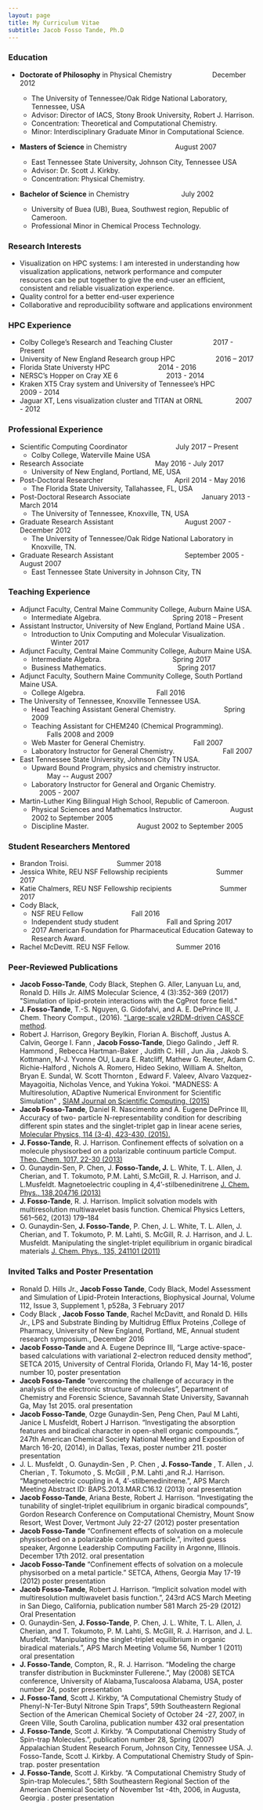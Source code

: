 ```yaml
---
layout: page
title: My Curriculum Vitae
subtitle: Jacob Fosso Tande, Ph.D
---
```



### **Education**
  * **Doctorate of Philosophy** in Physical Chemistry &nbsp; &nbsp; &nbsp; &nbsp; &nbsp; &nbsp; &nbsp; &nbsp; &nbsp; &nbsp;  December  2012   
    * The University of Tennessee/Oak Ridge National Laboratory, Tennessee, USA  
    * Advisor: Director of IACS, Stony Brook University, Robert J. Harrison.  
    * Concentration: Theoretical and Computational Chemistry.   
    * Minor: Interdisciplinary Graduate Minor in Computational Science.   

  * **Masters of Science** in Chemistry  &nbsp; &nbsp; &nbsp; &nbsp; &nbsp; &nbsp; &nbsp; &nbsp; &nbsp; &nbsp; &nbsp; &nbsp; August  2007   
    * East Tennessee State University, Johnson City, Tennessee USA   
    * Advisor: Dr. Scott J. Kirkby.   
    * Concentration: Physical Chemistry.    

  * **Bachelor of Science** in Chemistry  &nbsp; &nbsp; &nbsp; &nbsp; &nbsp; &nbsp; &nbsp; &nbsp; &nbsp; &nbsp; &nbsp; &nbsp; &nbsp; July  2002   
    * University of Buea (UB), Buea, Southwest region, Republic of Cameroon.    
    * Professional Minor in Chemical Process Technology.   

### **Research Interests**
  * Visualization on HPC systems: I am interested in understanding how visualization applications, network performance and computer resources can be put together to give the end-user an efficient, consistent and reliable visualization experience.   
  * Quality control for a better end-user experience   
  * Collaborative and reproducibility software and applications environment     

### **HPC Experience** 
   * Colby College’s Research and Teaching Cluster  &nbsp; &nbsp; &nbsp; &nbsp; &nbsp; &nbsp; &nbsp; &nbsp; &nbsp; &nbsp; 2017 - Present   
   * University of New England Research group HPC &nbsp; &nbsp; &nbsp; &nbsp; &nbsp; &nbsp; &nbsp; &nbsp;  &nbsp; &nbsp; 2016 – 2017   
   * Florida State Universty HPC &nbsp; &nbsp; &nbsp; &nbsp; &nbsp; &nbsp; &nbsp; &nbsp; &nbsp; &nbsp; &nbsp; &nbsp; 2014 - 2016     
   * NERSC’s Hopper on Cray XE 6  &nbsp; &nbsp; &nbsp; &nbsp; &nbsp; &nbsp; &nbsp; &nbsp; &nbsp; &nbsp; &nbsp; &nbsp;  2013 - 2014    
   * Kraken XT5 Cray system and University of Tennessee’s HPC &nbsp; &nbsp; &nbsp; &nbsp; &nbsp; &nbsp; &nbsp; &nbsp; 2009 - 2014   
   * Jaguar XT, Lens visualization cluster and TITAN at ORNL &nbsp; &nbsp; &nbsp; &nbsp; &nbsp; &nbsp; &nbsp; &nbsp; 2007 - 2012   

### **Professional  Experience**   
 * Scientific Computing Coordinator &nbsp; &nbsp; &nbsp; &nbsp; &nbsp; &nbsp; &nbsp; &nbsp; &nbsp; &nbsp; &nbsp; &nbsp; July 2017 – Present
   * Colby College, Waterville Maine USA  
 * Research Associate &nbsp; &nbsp; &nbsp; &nbsp; &nbsp; &nbsp; &nbsp; &nbsp; &nbsp; &nbsp; &nbsp; &nbsp; &nbsp; &nbsp; &nbsp; &nbsp; &nbsp; &nbsp; May 2016 - July 2017    
   * University of New England, Portland, ME, USA   
 * Post-Doctoral Researcher &nbsp; &nbsp; &nbsp; &nbsp; &nbsp; &nbsp; &nbsp; &nbsp; &nbsp; &nbsp; &nbsp; &nbsp; &nbsp; &nbsp; &nbsp; &nbsp; &nbsp; &nbsp; April 2014 - May 2016   
   * The Florida State University, Tallahassee, FL, USA    
 * Post-Doctoral Research Associate &nbsp; &nbsp; &nbsp; &nbsp; &nbsp; &nbsp; &nbsp; &nbsp; &nbsp; &nbsp; &nbsp; &nbsp; &nbsp; &nbsp; &nbsp; &nbsp; &nbsp; &nbsp; January 2013 - March 2014   
   * The University of Tennessee, Knoxville, TN, USA
 * Graduate Research Assistant &nbsp; &nbsp; &nbsp; &nbsp; &nbsp; &nbsp; &nbsp; &nbsp; &nbsp; &nbsp; &nbsp; &nbsp; &nbsp; &nbsp; &nbsp; &nbsp; &nbsp; &nbsp; August 2007 - December 2012   
   * The University of Tennessee/Oak Ridge National Laboratory in Knoxville, TN.  
 * Graduate Research Assistant &nbsp; &nbsp; &nbsp; &nbsp; &nbsp; &nbsp; &nbsp; &nbsp; &nbsp; &nbsp; &nbsp; &nbsp; &nbsp; &nbsp; &nbsp; &nbsp; &nbsp; &nbsp; September 2005 - August 2007   
   * East Tennessee State University  in Johnson City, TN

### **Teaching Experience**    
 * Adjunct Faculty, Central Maine Community College, Auburn Maine USA.     
   * Intermediate Algebra. &nbsp; &nbsp; &nbsp; &nbsp; &nbsp; &nbsp; &nbsp; &nbsp; &nbsp; &nbsp; &nbsp; &nbsp; &nbsp; &nbsp; &nbsp; &nbsp; &nbsp; &nbsp; Spring 2018 – Present   
 * Assistant Instructor,  University of New England, Portland Maine USA .    
   * Introduction to Unix Computing and Molecular Visualization. &nbsp; &nbsp; &nbsp; &nbsp; &nbsp; &nbsp; &nbsp; &nbsp; &nbsp; &nbsp; &nbsp; &nbsp; Winter 2017   
 * Adjunct Faculty, Central Maine Community College, Auburn Maine USA.   
   * Intermediate Algebra. &nbsp; &nbsp; &nbsp; &nbsp; &nbsp; &nbsp; &nbsp; &nbsp; &nbsp; &nbsp; &nbsp; &nbsp; &nbsp; &nbsp; &nbsp; &nbsp; &nbsp; &nbsp; Spring 2017    
   * Business Mathematics. &nbsp; &nbsp; &nbsp; &nbsp; &nbsp; &nbsp; &nbsp; &nbsp; &nbsp; &nbsp; &nbsp; &nbsp; &nbsp; &nbsp; &nbsp; &nbsp; &nbsp; &nbsp; Spring 2017    
 * Adjunct Faculty, Southern Maine Community College, South Portland Maine USA.
   * College Algebra. &nbsp; &nbsp; &nbsp; &nbsp; &nbsp; &nbsp; &nbsp; &nbsp; &nbsp; &nbsp; &nbsp; &nbsp; &nbsp; &nbsp; &nbsp; &nbsp; &nbsp; &nbsp; Fall 2016   
 * The University of Tennessee, Knoxville Tennessee USA.     
   * Head Teaching Assistant General Chemistry. &nbsp; &nbsp; &nbsp; &nbsp; &nbsp; &nbsp; &nbsp; &nbsp; &nbsp; &nbsp; &nbsp; &nbsp; Spring 2009   
   * Teaching Assistant for CHEM240 (Chemical Programming).&nbsp; &nbsp; &nbsp; &nbsp; &nbsp; &nbsp; &nbsp; &nbsp; &nbsp; &nbsp; &nbsp; &nbsp; Falls 2008 and 2009   
   * Web Master for General Chemistry. &nbsp; &nbsp; &nbsp; &nbsp; &nbsp; &nbsp; &nbsp; &nbsp; &nbsp; &nbsp; &nbsp; &nbsp; Fall 2007   
   * Laboratory Instructor for General Chemistry. &nbsp; &nbsp; &nbsp; &nbsp; &nbsp; &nbsp; &nbsp; &nbsp; &nbsp; &nbsp; &nbsp; &nbsp; Fall 2007
 * East Tennessee State University, Johnson City TN USA.  
   * Upward Bound Program, physics and chemistry instructor. &nbsp; &nbsp; &nbsp; &nbsp; &nbsp; &nbsp; &nbsp; &nbsp; &nbsp; &nbsp; &nbsp; &nbsp; May -- August 2007   
   * Laboratory Instructor for General and Organic Chemistry. &nbsp; &nbsp; &nbsp; &nbsp; &nbsp; &nbsp; &nbsp; &nbsp; &nbsp; &nbsp; &nbsp; &nbsp; 2005 - 2007   
 * Martin-Luther King Bilingual High School, Republic of Cameroon.
   * Physical Sciences and Mathematics Instructor. &nbsp; &nbsp; &nbsp; &nbsp; &nbsp; &nbsp; &nbsp; &nbsp; &nbsp; &nbsp; &nbsp; &nbsp; August 2002 to September 2005      
   * Discipline Master. &nbsp; &nbsp; &nbsp; &nbsp; &nbsp; &nbsp; &nbsp; &nbsp; &nbsp; &nbsp; &nbsp; &nbsp; August 2002 to September 2005  

### **Student Researchers Mentored**   
 * Brandon Troisi. &nbsp; &nbsp; &nbsp; &nbsp; &nbsp; &nbsp; &nbsp; &nbsp; &nbsp; &nbsp; &nbsp; &nbsp; Summer 2018   
 * Jessica White, REU NSF Fellowship recipients &nbsp; &nbsp; &nbsp; &nbsp; &nbsp; &nbsp; &nbsp; &nbsp; &nbsp; &nbsp; &nbsp; &nbsp; Summer 2017  
 * Katie Chalmers, REU NSF Fellowship recipients &nbsp; &nbsp; &nbsp; &nbsp; &nbsp; &nbsp; &nbsp; &nbsp; &nbsp; &nbsp; &nbsp; &nbsp; Summer 2017 
 * Cody Black,
   * NSF REU Fellow &nbsp; &nbsp; &nbsp; &nbsp; &nbsp; &nbsp; &nbsp; &nbsp; &nbsp; &nbsp; &nbsp; &nbsp; Fall 2016
   * Independent study student &nbsp; &nbsp; &nbsp; &nbsp; &nbsp; &nbsp; &nbsp; &nbsp; &nbsp; &nbsp; &nbsp; &nbsp; Fall and Spring 2017
   * 2017 American Foundation for Pharmaceutical Education Gateway to Research Award.
 * Rachel McDevitt. REU NSF Fellow. &nbsp; &nbsp; &nbsp; &nbsp; &nbsp; &nbsp; &nbsp; &nbsp; &nbsp; &nbsp; &nbsp; &nbsp;Summer 2016 

### **Peer-Reviewed Publications**

 * **Jacob Fosso-Tande**, Cody Black,  Stephen G. Aller, Lanyuan Lu, and, Ronald D. Hills Jr. AIMS Molecular Science, 4 (3):352-369  (2017) "Simulation of lipid-protein interactions with the CgProt force field."       
 * **J. Fosso-Tande**, T.-S. Nguyen, G. Gidofalvi, and A. E. DePrince III, J. Chem. Theory     Comput., (2016). ["Large-scale v2RDM-driven CASSCF method](http://dx.doi.org/10.1021/acs.jctc.6b00190).   
 * Robert J. Harrison, Gregory Beylkin, Florian A. Bischoff, Justus A. Calvin, George I. Fann , **Jacob Fosso-Tande**, Diego Galindo , Jeff R. Hammond , Rebecca Hartman-Baker , Judith	C. Hill , Jun Jia , Jakob S. Kottmann, M-J. Yvonne OU, Laura E. Ratcliff, Mathew G. Reuter, Adam C. Richie-Halford , Nichols A. Romero, Hideo Sekino, William A. Shelton, Bryan E. Sundal, W. Scott Thornton , Edward F. Valeev, Alvaro Vazquez-Mayagoitia, Nicholas Vence, and Yukina Yokoi. "MADNESS: A Multiresolution, ADaptive Numerical Environment for Scientific Simulation" , [SIAM Journal on Scientific Computing, (2015)](http://epubs.siam.org/doi/10.1137/15M1026171)
 * **Jacob Fosso-Tande**, Daniel R. Nascimento and A. Eugene DePrince III, Accuracy  of two- particle N-representability condition for describing different spin states and the singlet-triplet gap in linear acene series, [Molecular Physics, 114 (3-4), 423-430, (2015).](http://dx.doi.org/10.1080/00268976.2015.1078008)    
 * **J. Fosso-Tande**, R. J. Harrison. Confinement effects of solvation on a molecule physisorbed on  a polarizable continuum particle Comput. [Theo. Chem. 1017, 22-30 (2013)](https://doi.org/10.1016/j.comptc.2013.05.006)           
 * O. Gunaydin-Sen, P. Chen, J. **Fosso-Tande, J.** L. White, T. L. Allen, J. Cherian, and T. Tokumoto, P.M. Lahti, S.McGill, R. J. Harrison, and J. L.Musfeldt. Magnetoelectric coupling in 4,4’-stilbenedinitrene [J. Chem. Phys., 138,204716 (2013)](http://dx.doi.org/10.1063/1.4807053)    
 * **J. Fosso-Tande**, R. J. Harrison. Implicit solvation models with multiresolution multiwavelet basis function. Chemical Physics Letters, 561–562, (2013) 179–184
 * O. Gunaydin-Sen, **J. Fosso-Tande**, P. Chen, J. L. White, T. L. Allen, J. Cherian, and T. Tokumoto, P. M. Lahti, S. McGill, R. J. Harrison, and J. L. Musfeldt. Manipulating the singlet-triplet equilibrium in organic biradical materials [J. Chem. Phys., 135, 241101 (2011)](http://dx.doi.org/10.1063/1.3672101)       


### **Invited Talks and Poster Presentation**   

 * Ronald D. Hills Jr., **Jacob Fosso Tande**, Cody Black, Model Assessment and Simulation of Lipid-Protein Interactions, Biophysical Journal, Volume 112, Issue 3, Supplement 1, p528a, 3 February 2017        
 * Cody Black , **Jacob Fosso Tande**, Rachel McDavitt, and Ronald D. Hills Jr., LPS and Substrate Binding by Multidrug Efflux Proteins ,College of Pharmacy, University of New England, Portland, ME, Annual student research symposium., December 2016     
 * **Jacob Fosso-Tande** and A. Eugene Deprince III, “Large active-space-based calculations with variational 2-electron reduced density method”, SETCA 2015, University of Central Florida, Orlando Fl, May 14-16,  poster number 10, poster presentation     
 * **Jacob Fosso-Tande**  “overcoming the challenge of accuracy in the analysis of the electronic structure of molecules”, Department of Chemistry and Forensic Science, Savannah State University, Savannah Ga, May 1st 2015. oral presentation    
 * **Jacob Fosso-Tande**,  Ozge Gunaydin-Sen, Peng Chen, Paul M Lahti, Janice L Musfeldt, Robert J Harrison. “Investigating the absorption features and biradical character in open-shell organic compounds.”,  247th American Chemical Society National Meeting and Exposition of March 16-20, (2014), in Dallas, Texas, poster number 211.  poster presentation    
 * J. L. Musfeldt , O. Gunaydin-Sen , P. Chen , **J. Fosso-Tande** , T. Allen , J. Cherian , T. Tokumoto , S. McGill , P.M. Lahti ,and R.J. Harrison. “Magnetoelectric coupling in 4, 4’-stilbenedinitrene.”, APS March Meeting Abstract ID: BAPS.2013.MAR.C16.12 (2013) oral presentation    
 * **Jacob Fosso-Tande**,  Ariana Beste, Robert J. Harrison. “Investigating the tunability of singlet-triplet equilibrium in organic biradical compounds”, Gordon Research Conference on Computational Chemistry, Mount Snow Resort, West Dover, Vertmont	July 22-27 (2012)  poster presentation      
 * **Jacob Fosso-Tande**  “Confinement effects of solvation on a molecule physisorbed on a polarizable continuum particle.”, invited guess speaker, Argonne Leadership Computing Facility in Argonne, Illinois. December 17th 2012. oral presentation     
 * **Jacob Fosso-Tande**  “Confinement effects of solvation on a molecule physisorbed on a metal particle.” SETCA, Athens, Georgia May 17-19 (2012) poster presentation       
 * **Jacob Fosso-Tande**, Robert J. Harrison. “Implicit solvation model with multiresolution multiwavelet basis function.”, 243rd ACS March Meeting in San Diego, California,	publication number 581  March 25-29 (2012) Oral Presentation     
 * O. Gunaydin-Sen, **J. Fosso-Tande**, P. Chen, J. L. White, T. L. Allen, J. Cherian, and T. Tokumoto, P. M. Lahti, S. McGill, R. J. Harrison, and J. L. Musfeldt. “Manipulating the singlet-triplet equilibrium in organic biradical materials.”, APS March Meeting Volume 56, Number 1 (2011) oral presentation      
 * **J. Fosso-Tande**, Compton, R.,  R. J. Harrison. “Modeling the charge transfer distribution in Buckminster Fullerene.”, May (2008) SETCA conference, University of Alabama,Tuscaloosa Alabama, USA,  poster number 24, poster presentation     
 * **J. Fosso-Tand**, Scott J. Kirkby, “A Computational Chemistry Study of Phenyl-N-Ter-Butyl Nitrone Spin Traps”, 59th Southeastern Regional Section of the American Chemical Society of October 24 -27, 2007, in Green Ville, South Carolina, publication number 432 oral presentation        
 * **J. Fosso-Tande**, Scott J. Kirkby. “A Computational Chemistry Study of Spin-trap Molecules.”, publication number 28, Spring (2007)  Appalachian Student Research Forum, Johnson City, Tennessee USA. J. Fosso-Tande, Scott J. Kirkby. A Computational Chemistry Study of Spin-trap. poster presentation        
 * **J. Fosso-Tande**, Scott J. Kirkby. “A Computational Chemistry Study of Spin-trap Molecules.”, 58th Southeastern Regional Section of the American Chemical  Society of November 1st -4th, 2006, in Augusta, Georgia . poster presentation      





 
